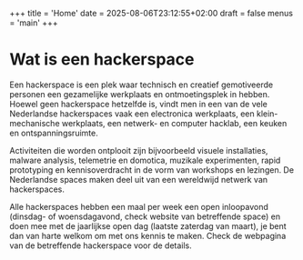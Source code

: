 +++
title = 'Home'
date = 2025-08-06T23:12:55+02:00
draft = false
menus = 'main'
+++

# Wat is een hackerspace

Een hackerspace is een plek waar technisch en creatief gemotiveerde personen een gezamelijke werkplaats en ontmoetingsplek in hebben. Hoewel geen hackerspace hetzelfde is, vindt men in een van de vele Nederlandse hackerspaces vaak een electronica werkplaats, een klein-mechanische werkplaats, een netwerk- en computer hacklab, een keuken en ontspanningsruimte.

Activiteiten die worden ontplooit zijn bijvoorbeeld visuele installaties, malware analysis, telemetrie en domotica, muzikale experimenten, rapid prototyping en kennisoverdracht in de vorm van workshops en lezingen. De Nederlandse spaces maken deel uit van een wereldwijd netwerk van hackerspaces.

Alle hackerspaces hebben een maal per week een open inloopavond (dinsdag- of woensdagavond, check website van betreffende space) en doen mee met de jaarlijkse open dag (laatste zaterdag van maart), je bent dan van harte welkom om met ons kennis te maken. Check de webpagina van de betreffende hackerspace voor de details.
